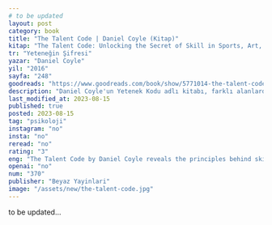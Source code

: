```yaml
---
# to be updated
layout: post
category: book
title: "The Talent Code | Daniel Coyle (Kitap)"
kitap: "The Talent Code: Unlocking the Secret of Skill in Sports, Art, Music, Math, and Just About Everything Else"
tr: "Yeteneğin Şifresi"
yazar: "Daniel Coyle"
yil: "2016"
sayfa: "248"
goodreads: "https://www.goodreads.com/book/show/5771014-the-talent-code"
description: "Daniel Coyle'un Yetenek Kodu adlı kitabı, farklı alanlarda yetenek geliştirmenin bilimsel temellerini inceler ve uzmanlık kazanmanın belirli eğitim ve çevresel faktörlere dayandığını, doğuştan gelen bir özellik olmadığını vurgular."
last_modified_at: 2023-08-15
published: true
posted: 2023-08-15
tag: "psikoloji"
instagram: "no"
insta: "no"
reread: "no"
rating: "3"
eng: "The Talent Code by Daniel Coyle reveals the principles behind skill development across various disciplines, emphasizing the importance of deliberate practice, coaching, and the myelin sheath in achieving expertise."
openai: "no"
num: "370"
publisher: "Beyaz Yayinlari"
image: "/assets/new/the-talent-code.jpg"
---
```


to be updated...
